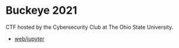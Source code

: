 # Buckeye 2021

CTF hosted by the Cybersecurity Club at The Ohio State University.

- [web/jupyter](jupyter/jupyter.md)
